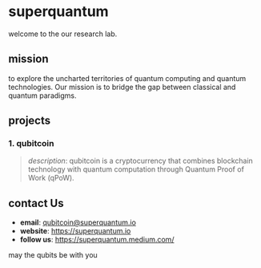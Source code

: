 # superquantum

welcome to the our research lab.


## mission

to explore the uncharted territories of quantum computing and quantum technologies. Our mission is to bridge the gap between classical and quantum paradigms.

##  projects

### 1. **qubitcoin** 
> *description*: qubitcoin is a cryptocurrency that combines blockchain technology with quantum computation through Quantum Proof of Work (qPoW).

##  contact Us

- **email**: qubitcoin@superquantum.io
- **website**: https://superquantum.io
- **follow us**: https://superquantum.medium.com/

may the qubits be with you
